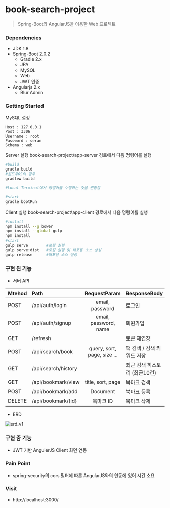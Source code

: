 book-search-project
=============================
> Spring-Boot와 AngularJS을 이용한 Web 프로젝트

### Dependencies
* JDK 1.8
* Spring-Boot 2.0.2
   * Gradle 2.x
   * JPA
   * MySQL
   * Web
   * JWT 인증
* Angularjs 2.x
   * Blur Admin

### Getting Started
MySQL 설정
```
Host : 127.0.0.1
Post : 3306
Username : root
Password : seran
Schema : web
```

Server 실행
book-search-project\app-server 경로에서 다음 명령어를 실행
```bash
#build
gradle build
#윈도우OS의 경우
gradlew build

#Local Terminal에서 명령어를 수행하는 것을 권장함

#start
gradle bootRun
```

Client 실행
book-search-project\app-client 경로에서 다음 명령어를 실행
```bash
#install
npm install --g bower
npm install --global gulp
npm install
#start
gulp serve        #로컬 실행
gulp serve:dist   #로컬 실행 및 배포용 소스 생성
gulp release      #배포용 소스 생성
```

### 구현 된 기능
- 서버 API

| Mtehod   |Path                              | RequestParam                         | ResponseBody                 |
|----------|:---------------------------------|:------------------------------------:|------------------------------|
| POST     | /api/auth/login                  | email, password                      | 로그인                        |
| POST     | /api/auth/signup                 | email, password, name                | 회원가입                      |
| GET      | /refresh                         |                                      | 토큰 재연장                   |
| POST     | /api/search/book                 | query, sort, page, size ...          | 책 검색 / 검색 키워드 저장     |
| GET      | /api/search/history              |                                      | 최근 검색 히스토리 (최근10건)  |
| GET      | /api/bookmark/view               | title, sort, page                    | 북마크 검색                   |
| POST     | /api/bookmark/add                | Document                             | 북마크 등록                   |
| DELETE   | /api/bookmark/{id}               | 북마크 ID                             | 북마크 삭제                   |

- ERD

![erd_v1](https://user-images.githubusercontent.com/41044894/42737917-01076848-88b6-11e8-9645-96bf6005af3e.png)


### 구현 중 기능
- JWT 기반 AngulerJS Client 화면 연동

### Pain Point
- spring-security의 cors 필터에 따른 AngularJS와의 연동에 있어 시간 소요


### Visit
- http://localhost:3000/
